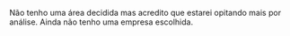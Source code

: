 Não tenho uma área decidida mas acredito que estarei opitando mais por análise.
Ainda não tenho uma empresa escolhida.
